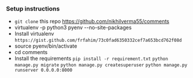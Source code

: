 ### Setup instructions

* `git clone` this repo https://github.com/nikhilverma55/comments
* virtualenv -p python3 pyenv --no-site-packages
* Install virtualenv
`https://gist.github.com/frfahim/73c0fad6350332cef7a653bcd762f08d`
* source pyenv/bin/activate
* cd comments
* Install the requirements
`pip install -r requirement.txt`
`python manage.py migrate`
`python manage.py createsuperuser`
`python manage.py runserver 0.0.0.0:8000`




